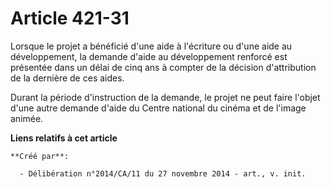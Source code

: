 # Article 421-31

Lorsque le projet a bénéficié d'une aide à l'écriture ou d'une aide au développement, la demande d'aide au développement
renforcé est présentée dans un délai de cinq ans à compter de la décision d'attribution de la dernière de ces aides. 

Durant la période d'instruction de la demande, le projet ne peut faire l'objet d'une autre demande d'aide du Centre national
du cinéma et de l'image animée.

**Liens relatifs à cet article**

	**Créé par**:

	  - Délibération n°2014/CA/11 du 27 novembre 2014 - art., v. init.
